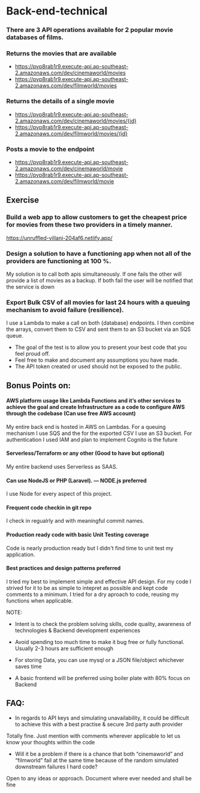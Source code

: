 # Back-end-technical

### There are 3 API operations available for 2 popular movie databases of films.

### Returns the movies that are available
- https://pvp8rab1r9.execute-api.ap-southeast-2.amazonaws.com/dev/cinemaworld/movies 
- https://pvp8rab1r9.execute-api.ap-southeast-2.amazonaws.com/dev/filmworld/movies 
### Returns the details of a single movie
- https://pvp8rab1r9.execute-api.ap-southeast-2.amazonaws.com/dev/cinemaworld/movies/{id} 
- https://pvp8rab1r9.execute-api.ap-southeast-2.amazonaws.com/dev/filmworld/movies/{id}
### Posts a movie to the endpoint
- https://pvp8rab1r9.execute-api.ap-southeast-2.amazonaws.com/dev/cinemaworld/movie 
- https://pvp8rab1r9.execute-api.ap-southeast-2.amazonaws.com/dev/filmworld/movie


## Exercise


### Build a web app to allow customers to get the cheapest price for movies from these two providers in a timely manner.

https://unruffled-villani-204af6.netlify.app/

### Design a solution to have a functioning app when not all of the providers are functioning at 100 %.

My solution is to call both apis simultaneously. If one fails the other will provide a list of movies as a backup. If both fail the user will be notified that the service is down 

### Export Bulk CSV of all movies for last 24 hours with a queuing mechanism to avoid failure (resilience).

I use a Lambda to make a call on both {database} endpoints. I then combine the arrays, convert them to CSV and sent them to an S3 bucket via an SQS queue.

- The goal of the test is to allow you to present your best code that you feel proud off.
- Feel free to make and document any assumptions you have made.
- The API token created or used should not be exposed to the public.



## Bonus Points on:

####  AWS platform usage like Lambda Functions and it’s other services to achieve the goal and create Infrastructure as a code to configure AWS through the codebase (Can use free AWS account)

My entire back end is hosted in AWS on Lambdas. For a queuing mechanism I use SQS and the for the exported CSV I use an S3 bucket. For authentication I used IAM and plan to implement Cognito is the future 

####   Serverless/Terraform or any other (Good to have but optional)

My entire backend uses Serverless as SAAS.

####  Can use NodeJS or PHP (Laravel). — NODE.js preferred

I use Node for every aspect of this project. 

####  Frequent code checkin in git repo

I check in regualrly and with meaningful commit names.

####  Production ready code with basic Unit Testing coverage

Code is nearly production ready but I didn't find time to unit test my application.

####  Best practices and design patterns preferred

I tried my best to implement simple and effective API design. For my code I strived for it to be as simple to intepret as possible and kept code comments to a minimum. I tried for a dry aproach to code, reusing my functions when applicable. 

NOTE:

- Intent is to check the problem solving skills, code quality, awareness of technologies & Backend development experiences

- Avoid spending too much time to make it bug free or fully functional. Usually 2-3 hours are sufficient enough

- For storing Data, you can use mysql or a JSON file/object whichever saves time

- A basic frontend will be preferred using boiler plate with 80% focus on Backend

##         FAQ:

-    In regards to API keys and simulating unavailability, it could be difficult to achieve this with a best practise & secure 3rd party auth provider

  Totally fine. Just mention with comments wherever applicable to let us know your thoughts within the code

-    Will it be a problem if there is a chance that both “cinemaworld” and “filmworld” fail at the same time because of the random simulated downstream failures I hard code?

  Open to any ideas or approach. Document where ever needed and shall be fine
